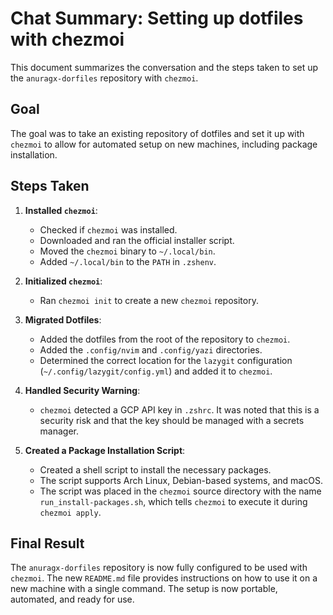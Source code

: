 # Chat Summary: Setting up dotfiles with chezmoi

This document summarizes the conversation and the steps taken to set up the `anuragx-dorfiles` repository with `chezmoi`.

## Goal

The goal was to take an existing repository of dotfiles and set it up with `chezmoi` to allow for automated setup on new machines, including package installation.

## Steps Taken

1.  **Installed `chezmoi`**:
    - Checked if `chezmoi` was installed.
    - Downloaded and ran the official installer script.
    - Moved the `chezmoi` binary to `~/.local/bin`.
    - Added `~/.local/bin` to the `PATH` in `.zshenv`.

2.  **Initialized `chezmoi`**:
    - Ran `chezmoi init` to create a new `chezmoi` repository.

3.  **Migrated Dotfiles**:
    - Added the dotfiles from the root of the repository to `chezmoi`.
    - Added the `.config/nvim` and `.config/yazi` directories.
    - Determined the correct location for the `lazygit` configuration (`~/.config/lazygit/config.yml`) and added it to `chezmoi`.

4.  **Handled Security Warning**:
    - `chezmoi` detected a GCP API key in `.zshrc`. It was noted that this is a security risk and that the key should be managed with a secrets manager.

5.  **Created a Package Installation Script**:
    - Created a shell script to install the necessary packages.
    - The script supports Arch Linux, Debian-based systems, and macOS.
    - The script was placed in the `chezmoi` source directory with the name `run_install-packages.sh`, which tells `chezmoi` to execute it during `chezmoi apply`.

## Final Result

The `anuragx-dorfiles` repository is now fully configured to be used with `chezmoi`. The new `README.md` file provides instructions on how to use it on a new machine with a single command. The setup is now portable, automated, and ready for use.
